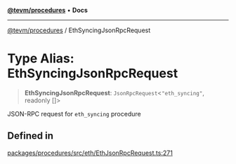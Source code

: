 [**@tevm/procedures**](../README.md) • **Docs**

***

[@tevm/procedures](../globals.md) / EthSyncingJsonRpcRequest

# Type Alias: EthSyncingJsonRpcRequest

> **EthSyncingJsonRpcRequest**: `JsonRpcRequest`\<`"eth_syncing"`, readonly []\>

JSON-RPC request for `eth_syncing` procedure

## Defined in

[packages/procedures/src/eth/EthJsonRpcRequest.ts:271](https://github.com/qbzzt/tevm-monorepo/blob/main/packages/procedures/src/eth/EthJsonRpcRequest.ts#L271)
